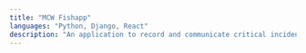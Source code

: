 ```yaml
---
title: "MCW Fishapp"
languages: "Python, Django, React"
description: "An application to record and communicate critical incidents."
---
```

